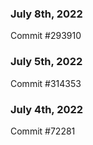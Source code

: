 ### July 8th, 2022

Commit #293910

### July 5th, 2022

Commit #314353


### July 4th, 2022

Commit #72281
